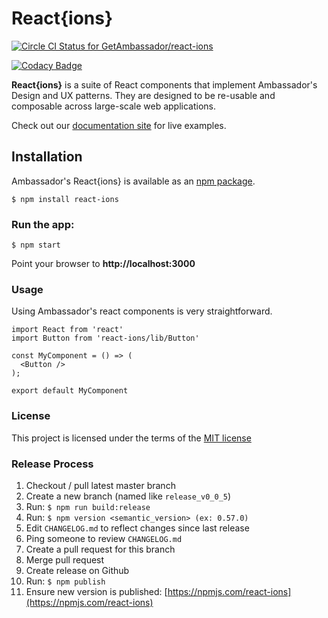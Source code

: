 # React{ions}

[ ![Circle CI Status for GetAmbassador/react-ions](https://circleci.com/gh/GetAmbassador/react-ions.svg?style=shield&circle-token=d8458a09c88aa541c37a7d45b471f48c14cb6a71)](https://circleci.com/)

[![Codacy Badge](https://api.codacy.com/project/badge/Grade/e8a2a7c1977a4bc480defb75d598d4f1)](https://www.codacy.com?utm_source=github.com&amp;utm_medium=referral&amp;utm_content=GetAmbassador/react-ions&amp;utm_campaign=Badge_Grade)

**React{ions}** is a suite of React components that implement Ambassador's Design and UX patterns. They are designed to be re-usable and composable across large-scale web applications.

Check out our [documentation site](http://reactions.getambassador.com/) for live examples.

## Installation
Ambassador's React{ions} is available as an [npm package](https://npmjs.com/react-ions).

`$ npm install react-ions`

### Run the app:
`$ npm start`

Point your browser to **http://localhost:3000**

### Usage
Using Ambassador's react components is very straightforward.

	import React from 'react'
	import Button from 'react-ions/lib/Button'

	const MyComponent = () => (
	  <Button />
	);

	export default MyComponent

### License
This project is licensed under the terms of the [MIT license](LICENSE)

### Release Process
1. Checkout / pull latest master branch
2. Create a new branch (named like `release_v0_0_5`)
3. Run: `$ npm run build:release`
4. Run: `$ npm version <semantic_version> (ex: 0.57.0)`
5. Edit `CHANGELOG.md` to reflect changes since last release
6. Ping someone to review `CHANGELOG.md`
3. Create a pull request for this branch
7. Merge pull request
8. Create release on Github
9. Run: `$ npm publish`
10. Ensure new version is published: [https://npmjs.com/react-ions](https://npmjs.com/react-ions)
